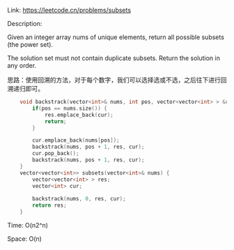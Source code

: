 Link: https://leetcode.cn/problems/subsets

Description:

Given an integer array nums of unique elements, return all possible subsets (the power set).

The solution set must not contain duplicate subsets. Return the solution in any order.

思路：使用回溯的方法，对于每个数字，我们可以选择选或不选，之后往下进行回溯递归即可。

```c++
    void backstrack(vector<int>& nums, int pos, vector<vector<int> > &res, vector<int> &cur) {
        if(pos == nums.size()) {
            res.emplace_back(cur);
            return;
        }

        cur.emplace_back(nums[pos]);
        backstrack(nums, pos + 1, res, cur);
        cur.pop_back();
        backstrack(nums, pos + 1, res, cur);
    }
    vector<vector<int>> subsets(vector<int>& nums) {
        vector<vector<int> > res;
        vector<int> cur;
        
        backstrack(nums, 0, res, cur);
        return res;
    }
```

Time: O(n2^n)

Space: O(n)
